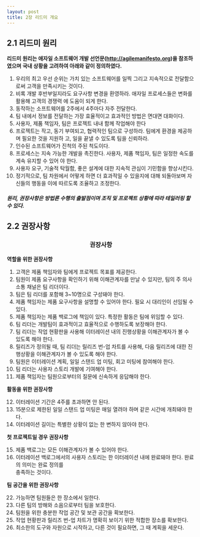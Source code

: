 ```yaml
---
layout: post
title: 2장 리드미 개요
---
```

## 2.1 리드미 원리
**리드미 원리는 애자일 소프트웨어 개발 선언문(http://agilemanifesto.org)을 참조하였으며 국내 상황을
고려하여 아래와 같이 정의하였다.**

1. 우리의 최고 우선 순위는 가치 있는 소프트웨어를 일찍 그리고 지속적으로 전달함으로써 고객을 만족시키는 것이다.
2. 비록 개발 후반부일지라도 요구사항 변경을 환영하라. 애자일 프로세스들은 변화를 활용해 고객의 경쟁력
에 도움이 되게 한다.
3. 동작하는 소프트웨어를 2주에서 4주마다 자주 전달한다.
4. 팀 내에서 정보를 전달하는 가장 효율적이고 효과적인 방법은 면대면 대화이다.
5. 사용자, 제품 책임자, 팀은 프로젝트 내내 함께 작업해야 한다
6. 프로젝트는 작고, 동기 부여되고, 협력적인 팀으로 구성하라. 팀에게 환경을 제공하며 필요한 것을 지원하
고, 일을 끝낼 수 있도록 팀을 신뢰하라.
7. 인수된 소프트웨어가 진척의 주된 척도이다.
8. 프로세스는 지속 가능한 개발을 촉진한다. 사용자, 제품 책임자, 팀은 일정한 속도를 계속 유지할 수 있어
야 한다.
9. 사용자 요구, 기술적 탁월함, 좋은 설계에 대한 지속적 관심이 기민함을 향상시킨다.
10. 정기적으로, 팀 차원에서 어떻게 하면 더 효과적일 수 있을지에 대해 되돌아보며 자신들의 행동을 이에
따르도록 조율하고 조정한다.

##### 원리, 권장사항은 방법론 수행의 출발점이며 조직 및 프로젝트 상황에 따라 테일러링 할 수 있다.

## 2.2 권장사항

### <center>권장사항</center>

**역할을 위한 권장사항**
1. 고객은 제품 책임자와 팀에게 프로젝트 목표를 제공한다.
2. 팀원이 제품 요구사항을 확인하기 위해 이해관계자를 만날 수 있지만, 팀의 주 의사소통 채널은 팀 리더이다.
3. 팀은 팀 리더를 포함해 3~10명으로 구성돼야 한다.
4. 제품 책임자는 제품 요구사항을 설명할 수 있어야 한다. 필요 시 대리인이 선임될 수 있다.
5. 제품 책임자는 제품 백로그에 책임이 있다. 특정한 활동은 팀에 위임할 수 있다.
6. 팀 리더는 개발팀이 효과적이고 효율적으로 수행하도록 보장해야 한다.
7. 팀 리더는 작업 현황판을 사용해 이터레이션 내의 진행상황을 이해관계자가 볼 수 있도록 해야 한다.
8. 릴리즈가 정의될 때, 팀 리더는 릴리즈 번-업 차트를 사용해, 다음 릴리즈에 대한 진행상황을 이해관계자가
볼 수 있도록 해야 한다.
9. 팀원은 이터레이션 계획, 일일 스탠드 업 미팅, 회고 미팅에 참여해야 한다.
10. 팀 리더는 사용자 스토리 개발에 기여해야 한다.
11. 제품 책임자는 팀원으로부터의 질문에 신속하게 응답해야 한다.

**활동을 위한 권장사항**

12. 이터레이션 기간은 4주를 초과하면 안 된다.
13. 15분으로 제한된 일일 스탠드 업 미팅은 매일 열려야 하며 같은 시간에 개최돼야 한다.
14. 이터레이션 길이는 특별한 상황이 없는 한 변하지 않아야 한다.

**첫 프로젝트일 경우 권장사항**

15. 제품 백로그는 모든 이해관계자가 볼 수 있어야 한다.
16. 이터레이션 백로그에서의 사용자 스토리는 한 이터레이션 내에 완료돼야 한다. 완료의 의미는 완료 정의를<br/>
충족하는 것이다.

**팀 공간을 위한 권장사항**

22. 가능하면 팀원들은 한 장소에서 일한다.
23. 다른 팀의 방해와 소음으로부터 팀을 보호한다.
24. 팀원을 위한 충분한 작업 공간 및 보관 공간을 확보한다.
25. 작업 현황판과 릴리즈 번-업 차트가 명확히 보이기 위한 적합한 장소를 확보한다.
26. 최소한의 도구와 자원으로 시작하고, 다른 것이 필요하면, 그 때 계획을 세운다.
